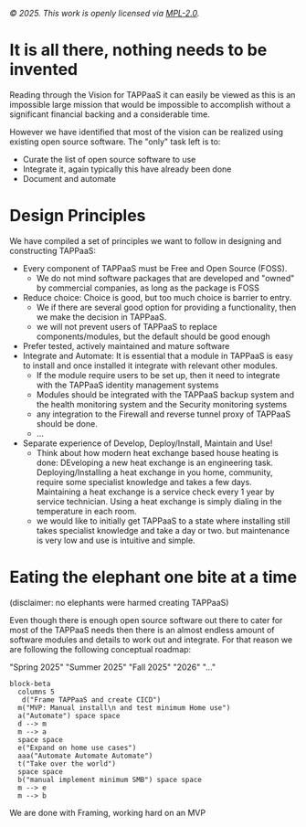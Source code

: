 *© 2025. This work is openly licensed via [MPL-2.0](https://mozilla.org/MPL/2.0/.).*

# It is all there, nothing needs to be invented

Reading through the Vision for TAPPaaS it can easily be viewed as this is an impossible large mission that would be impossible to accomplish without a significant financial backing and a considerable time.

However we have identified that most of the vision can be realized using existing open source software.
The "only" task left is to:
- Curate the list of open source software to use
- Integrate it, again typically this have already been done
- Document and automate


# Design Principles

We have compiled a set of principles we want to follow in designing and constructing TAPPaaS:

- Every component of TAPPaaS must be Free and Open Source (FOSS). 
  - We do not mind software packages that are developed and "owned" by commercial companies, as long as the package is FOSS
- Reduce choice: Choice is good, but too much choice is barrier to entry. 
  - We if there are several good option for providing a functionality, then we make the decision in TAPPaaS. 
  - we will not prevent users of TAPPaaS to replace components/modules, but the default should be good enough
- Prefer tested, actively maintained and mature software
- Integrate and Automate: It is essential that a module in TAPPaaS is easy to install and once installed it integrate with relevant other modules. 
  - If the module require users to be set up, then it need to integrate with the TAPPaaS identity management systems
  - Modules should be integrated with the TAPPaaS backup system and the health monitoring system and the Security monitoring systems
  - any integration to the Firewall and reverse tunnel proxy of TAPPaaS should be done.
  - ...
- Separate experience of Develop, Deploy/Install, Maintain and Use!
  - Think about how modern heat exchange based house heating is done: DEveloping a new heat exchange is an engineering task. Deploying/Installing a heat exchange in you home, community, require some specialist knowledge and takes a few days. Maintaining a heat exchange is a service check every 1 year by service technician. Using a heat exchange is simply dialing in the temperature in each room.
  - we would like to initially get TAPPaaS to a state where installing still takes specialist knowledge and take a day or two. but maintenance is very low and use is intuitive and simple.


# Eating the elephant one bite at a time

(disclaimer: no elephants were harmed creating TAPPaaS)

Even though there is enough open source software out there to cater for most of the TAPPaaS needs then there is an almost endless amount of software modules and details to work out and integrate. For that reason we are following the following conceptual roadmap:

"Spring 2025" "Summer 2025" "Fall 2025" "2026" "..."
 

```mermaid
block-beta
  columns 5
   d("Frame TAPPaaS and create CICD")
  m("MVP: Manual install\n and test minimum Home use")
  a("Automate") space space
  d --> m
  m --> a
  space space
  e("Expand on home use cases")
  aaa("Automate Automate Automate")
  t("Take over the world")
  space space
  b("manual implement minimum SMB") space space
  m --> e
  m --> b
```
We are done with Framing, working hard on an MVP
